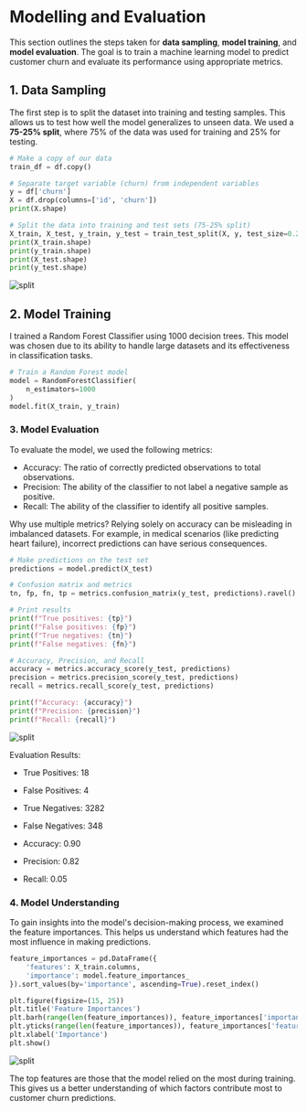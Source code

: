 # Modelling and Evaluation

This section outlines the steps taken for **data sampling**, **model training**, and **model evaluation**. The goal is to train a machine learning model to predict customer churn and evaluate its performance using appropriate metrics.

## 1. Data Sampling

The first step is to split the dataset into training and testing samples. This allows us to test how well the model generalizes to unseen data. We used a **75-25% split**, where 75% of the data was used for training and 25% for testing.

```python
# Make a copy of our data
train_df = df.copy()

# Separate target variable (churn) from independent variables
y = df['churn']
X = df.drop(columns=['id', 'churn'])
print(X.shape)

# Split the data into training and test sets (75-25% split)
X_train, X_test, y_train, y_test = train_test_split(X, y, test_size=0.25, random_state=42)
print(X_train.shape)
print(y_train.shape)
print(X_test.shape)
print(y_test.shape)
```

![split](assets/)

## 2. Model Training

I trained a Random Forest Classifier using 1000 decision trees. This model was chosen due to its ability to handle large datasets and its effectiveness in classification tasks.

```python
# Train a Random Forest model
model = RandomForestClassifier(
    n_estimators=1000
)
model.fit(X_train, y_train)
```

### 3. Model Evaluation

To evaluate the model, we used the following metrics:

- Accuracy: The ratio of correctly predicted observations to total observations.
- Precision: The ability of the classifier to not label a negative sample as positive.
- Recall: The ability of the classifier to identify all positive samples.
  
Why use multiple metrics? Relying solely on accuracy can be misleading in imbalanced datasets. For example, in medical scenarios (like predicting heart failure), incorrect predictions can have serious consequences.

```python
# Make predictions on the test set
predictions = model.predict(X_test)

# Confusion matrix and metrics
tn, fp, fn, tp = metrics.confusion_matrix(y_test, predictions).ravel()

# Print results
print(f"True positives: {tp}")
print(f"False positives: {fp}")
print(f"True negatives: {tn}")
print(f"False negatives: {fn}")

# Accuracy, Precision, and Recall
accuracy = metrics.accuracy_score(y_test, predictions)
precision = metrics.precision_score(y_test, predictions)
recall = metrics.recall_score(y_test, predictions)

print(f"Accuracy: {accuracy}")
print(f"Precision: {precision}")
print(f"Recall: {recall}")
```

![split](assets/)

Evaluation Results:

- True Positives: 18

- False Positives: 4

- True Negatives: 3282

- False Negatives: 348

- Accuracy: 0.90

- Precision: 0.82

- Recall: 0.05

### 4. Model Understanding

To gain insights into the model's decision-making process, we examined the feature importances. This helps us understand which features had the most influence in making predictions.

```python
feature_importances = pd.DataFrame({
    'features': X_train.columns,
    'importance': model.feature_importances_
}).sort_values(by='importance', ascending=True).reset_index()

plt.figure(figsize=(15, 25))
plt.title('Feature Importances')
plt.barh(range(len(feature_importances)), feature_importances['importance'], color='b', align='center')
plt.yticks(range(len(feature_importances)), feature_importances['features'])
plt.xlabel('Importance')
plt.show()
```

![split](assets/)

The top features are those that the model relied on the most during training. This gives us a better understanding of which factors contribute most to customer churn predictions.
